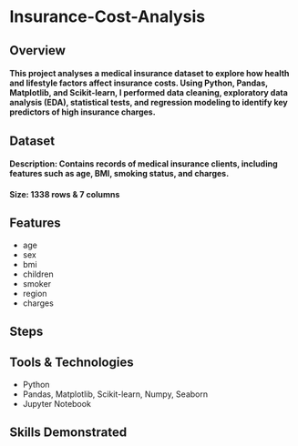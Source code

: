 # Insurance-Cost-Analysis
## Overview
#### This project analyses a medical insurance dataset to explore how health and lifestyle factors affect insurance costs. Using Python, Pandas, Matplotlib, and Scikit-learn, I performed data cleaning, exploratory data analysis (EDA), statistical tests, and regression modeling to identify key predictors of high insurance charges.


## Dataset
#### Description: Contains records of medical insurance clients, including features such as age, BMI, smoking status, and charges.
#### Size: 1338 rows & 7 columns

## Features
- age
- sex
- bmi
- children
- smoker
- region
- charges

## Steps
 

## Tools & Technologies
- Python
- Pandas, Matplotlib, Scikit-learn, Numpy, Seaborn
- Jupyter Notebook

## Skills Demonstrated
